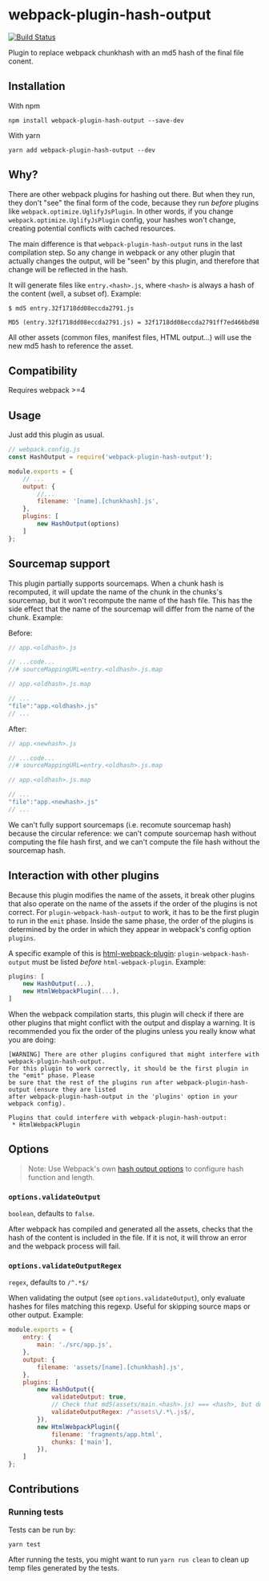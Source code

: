 # webpack-plugin-hash-output

[![Build Status](https://travis-ci.org/scinos/webpack-plugin-hash-output.svg?branch=master)](https://travis-ci.org/scinos/webpack-plugin-hash-output)

Plugin to replace webpack chunkhash with an md5 hash of the final file conent.

## Installation

With npm
```
npm install webpack-plugin-hash-output --save-dev
```

With yarn
```
yarn add webpack-plugin-hash-output --dev
```

## Why?

There are other webpack plugins for hashing out there. But when they run, they don't "see" the final form of the code, because they run
*before* plugins like `webpack.optimize.UglifyJsPlugin`. In other words, if you change `webpack.optimize.UglifyJsPlugin` config, your
hashes won't change, creating potential conflicts with cached resources.

The main difference is that `webpack-plugin-hash-output` runs in the last compilation step. So any change in webpack or any other plugin
that actually changes the output, will be "seen" by this plugin, and therefore that change will be reflected in the hash.

It will generate files like `entry.<hash>.js`, where `<hash>` is always a hash of the content (well, a subset of). Example:

```
$ md5 entry.32f1718dd08eccda2791.js

MD5 (entry.32f1718dd08eccda2791.js) = 32f1718dd08eccda2791ff7ed466bd98
```

All other assets (common files, manifest files, HTML output...) will use the new md5 hash to reference the asset.

## Compatibility

Requires webpack >=4

## Usage

Just add this plugin as usual.

```javascript
// webpack.config.js
const HashOutput = require('webpack-plugin-hash-output');

module.exports = {
    // ...
    output: {
        //...
        filename: '[name].[chunkhash].js',
    },
    plugins: [
        new HashOutput(options)
    ]
};
```

## Sourcemap support

This plugin partially supports sourcemaps. When a chunk hash is recomputed, it will update the name
of the chunk in the chunks's sourcemap, but it won't recompute the name of the hash file. This has
the side effect that the name of the sourcemap will differ from the name of the chunk. Example:

Before:
```javascript
// app.<oldhash>.js

// ...code...
//# sourceMappingURL=entry.<oldhash>.js.map
```

```javascript
// app.<oldhash>.js.map

// ...
"file":"app.<oldhash>.js"
// ...
```

After:
```javascript
// app.<newhash>.js

// ...code...
//# sourceMappingURL=entry.<oldhash>.js.map
```

```javascript
// app.<oldhash>.js.map

// ...
"file":"app.<newhash>.js"
// ...
```

We can't fully support sourcemaps (i.e. recomute sourcemap hash) because the circular reference: we
can't compute sourcemap hash without computing the file hash first, and we can't compute the file
hash without the sourcemap hash.

## Interaction with other plugins

Because this plugin modifies the name of the assets, it break other plugins that also operate on the name of the assets
if the order of the plugins is not correct. For `plugin-webpack-hash-output` to work, it has to be the first plugin to
run in the `emit` phase. Inside the same phase, the order of the plugins is determined by the order in which they appear
in webpack's config option `plugins`.

A specific example of this is [html-webpack-plugin](https://github.com/jantimon/html-webpack-plugin): `plugin-webpack-hash-output`
must be listed _before_ `html-webpack-plugin`. Example:

```javascript
plugins: [
    new HashOutput(...),
    new HtmlWebpackPlugin(...),
]
```

When the webpack compilation starts, this plugin will check if there are other plugins that might conflict with the output and
display a warning. It is recommended you fix the order of the plugins unless you really know what you are doing:

```
[WARNING] There are other plugins configured that might interfere with webpack-plugin-hash-output.
For this plugin to work correctly, it should be the first plugin in the "emit" phase. Please
be sure that the rest of the plugins run after webpack-plugin-hash-output (ensure they are listed
after webpack-plugin-hash-output in the 'plugins' option in your webpack config).

Plugins that could interfere with webpack-plugin-hash-output:
 * HtmlWebpackPlugin
```


## Options

> Note: Use Webpack's own [hash output options](https://webpack.js.org/configuration/output/#output-hashfunction) to
  configure hash function and length.

### `options.validateOutput`

`boolean`, defaults to `false`.

After webpack has compiled and generated all the assets, checks that the hash of the content is included in the file. If it is not, it will throw an error
and the webpack process will fail.


### `options.validateOutputRegex`
`regex`, defaults to `/^.*$/`

When validating the output (see `options.validateOutput`), only evaluate hashes for files matching this regexp.
Useful for skipping source maps or other output. Example:

```javascript
module.exports = {
    entry: {
        main: './src/app.js',
    },
    output: {
        filename: 'assets/[name].[chunkhash].js',
    },
    plugins: [
        new HashOutput({
            validateOutput: true,
            // Check that md5(assets/main.<hash>.js) === <hash>, but doesn't check fragments/app.html
            validateOutputRegex: /^assets\/.*\.js$/,
        }),
        new HtmlWebpackPlugin({
            filename: 'fragments/app.html',
            chunks: ['main'],
        }),
    ]
};
```


## Contributions

### Running tests

Tests can be run by:

```
yarn test
```

After running the tests, you might want to run `yarn run clean` to clean up temp files generated by the tests.
